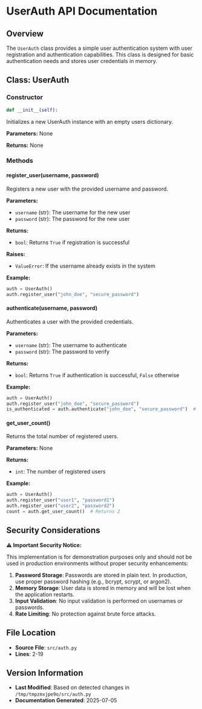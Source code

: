 # UserAuth API Documentation

## Overview

The `UserAuth` class provides a simple user authentication system with user registration and authentication capabilities. This class is designed for basic authentication needs and stores user credentials in memory.

## Class: UserAuth

### Constructor

```python
def __init__(self):
```

Initializes a new UserAuth instance with an empty users dictionary.

**Parameters:** None

**Returns:** None

### Methods

#### register_user(username, password)

Registers a new user with the provided username and password.

**Parameters:**
- `username` (str): The username for the new user
- `password` (str): The password for the new user

**Returns:**
- `bool`: Returns `True` if registration is successful

**Raises:**
- `ValueError`: If the username already exists in the system

**Example:**
```python
auth = UserAuth()
auth.register_user("john_doe", "secure_password")
```

#### authenticate(username, password)

Authenticates a user with the provided credentials.

**Parameters:**
- `username` (str): The username to authenticate
- `password` (str): The password to verify

**Returns:**
- `bool`: Returns `True` if authentication is successful, `False` otherwise

**Example:**
```python
auth = UserAuth()
auth.register_user("john_doe", "secure_password")
is_authenticated = auth.authenticate("john_doe", "secure_password")  # Returns True
```

#### get_user_count()

Returns the total number of registered users.

**Parameters:** None

**Returns:**
- `int`: The number of registered users

**Example:**
```python
auth = UserAuth()
auth.register_user("user1", "password1")
auth.register_user("user2", "password2")
count = auth.get_user_count()  # Returns 2
```

## Security Considerations

**⚠️ Important Security Notice:**

This implementation is for demonstration purposes only and should not be used in production environments without proper security enhancements:

1. **Password Storage**: Passwords are stored in plain text. In production, use proper password hashing (e.g., bcrypt, scrypt, or argon2).
2. **Memory Storage**: User data is stored in memory and will be lost when the application restarts.
3. **Input Validation**: No input validation is performed on usernames or passwords.
4. **Rate Limiting**: No protection against brute force attacks.

## File Location

- **Source File**: `src/auth.py`
- **Lines**: 2-19

## Version Information

- **Last Modified**: Based on detected changes in `/tmp/tmpzmxjpe9o/src/auth.py`
- **Documentation Generated**: 2025-07-05